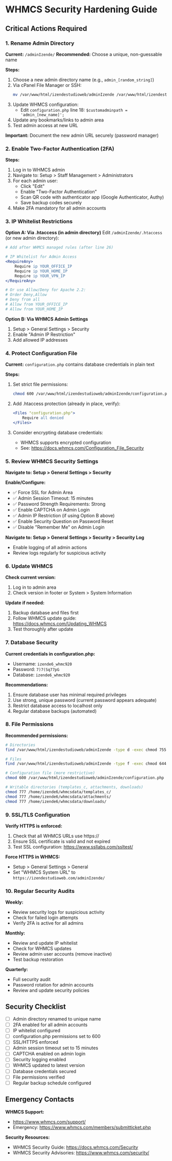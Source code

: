 # WHMCS Security Hardening Guide

## Critical Actions Required

### 1. Rename Admin Directory
**Current:** `/adminIzende/`
**Recommended:** Choose a unique, non-guessable name

**Steps:**
1. Choose a new admin directory name (e.g., `admin_[random_string]`)
2. Via cPanel File Manager or SSH:
   ```bash
   mv /var/www/html/izendestudioweb/adminIzende /var/www/html/izendestudioweb/admin_[new_name]
   ```
3. Update WHMCS configuration:
   - Edit `configuration.php` line 18: `$customadminpath = 'admin_[new_name]';`
4. Update any bookmarks/links to admin area
5. Test admin access at new URL

**Important:** Document the new admin URL securely (password manager)

### 2. Enable Two-Factor Authentication (2FA)

**Steps:**
1. Log in to WHMCS admin
2. Navigate to: Setup > Staff Management > Administrators
3. For each admin user:
   - Click "Edit"
   - Enable "Two-Factor Authentication"
   - Scan QR code with authenticator app (Google Authenticator, Authy)
   - Save backup codes securely
4. Make 2FA mandatory for all admin accounts

### 3. IP Whitelist Restrictions

**Option A: Via .htaccess (in admin directory)**
Edit `/adminIzende/.htaccess` (or new admin directory):

```apache
# Add after WHMCS managed rules (after line 26)

# IP Whitelist for Admin Access
<RequireAny>
    Require ip YOUR_OFFICE_IP
    Require ip YOUR_HOME_IP
    Require ip YOUR_VPN_IP
</RequireAny>

# Or use Allow/Deny for Apache 2.2:
# Order Deny,Allow
# Deny from all
# Allow from YOUR_OFFICE_IP
# Allow from YOUR_HOME_IP
```

**Option B: Via WHMCS Admin Settings**
1. Setup > General Settings > Security
2. Enable "Admin IP Restriction"
3. Add allowed IP addresses

### 4. Protect Configuration File

**Current:** `configuration.php` contains database credentials in plain text

**Steps:**
1. Set strict file permissions:
   ```bash
   chmod 600 /var/www/html/izendestudioweb/adminIzende/configuration.php
   ```

2. Add .htaccess protection (already in place, verify):
   ```apache
   <Files "configuration.php">
       Require all denied
   </Files>
   ```

3. Consider encrypting database credentials:
   - WHMCS supports encrypted configuration
   - See: https://docs.whmcs.com/Configuration_File_Security

### 5. Review WHMCS Security Settings

**Navigate to: Setup > General Settings > Security**

**Enable/Configure:**
- ✅ Force SSL for Admin Area
- ✅ Admin Session Timeout: 15 minutes
- ✅ Password Strength Requirements: Strong
- ✅ Enable CAPTCHA on Admin Login
- ✅ Admin IP Restriction (if using Option B above)
- ✅ Enable Security Question on Password Reset
- ✅ Disable "Remember Me" on Admin Login

**Navigate to: Setup > General Settings > Security > Security Log**
- Enable logging of all admin actions
- Review logs regularly for suspicious activity

### 6. Update WHMCS

**Check current version:**
1. Log in to admin area
2. Check version in footer or System > System Information

**Update if needed:**
1. Backup database and files first
2. Follow WHMCS update guide: https://docs.whmcs.com/Updating_WHMCS
3. Test thoroughly after update

### 7. Database Security

**Current credentials in configuration.php:**
- Username: `izende6_whmc920`
- Password: `7)7(Sq77pG`
- Database: `izende6_whmc920`

**Recommendations:**
1. Ensure database user has minimal required privileges
2. Use strong, unique password (current password appears adequate)
3. Restrict database access to localhost only
4. Regular database backups (automated)

### 8. File Permissions

**Recommended permissions:**
```bash
# Directories
find /var/www/html/izendestudioweb/adminIzende -type d -exec chmod 755 {} \;

# Files
find /var/www/html/izendestudioweb/adminIzende -type f -exec chmod 644 {} \;

# Configuration file (more restrictive)
chmod 600 /var/www/html/izendestudioweb/adminIzende/configuration.php

# Writable directories (templates_c, attachments, downloads)
chmod 777 /home/izende6/whmcsdata/templates_c/
chmod 777 /home/izende6/whmcsdata/attachments/
chmod 777 /home/izende6/whmcsdata/downloads/
```

### 9. SSL/TLS Configuration

**Verify HTTPS is enforced:**
1. Check that all WHMCS URLs use https://
2. Ensure SSL certificate is valid and not expired
3. Test SSL configuration: https://www.ssllabs.com/ssltest/

**Force HTTPS in WHMCS:**
- Setup > General Settings > General
- Set "WHMCS System URL" to `https://izendestudioweb.com/adminIzende/`

### 10. Regular Security Audits

**Weekly:**
- Review security logs for suspicious activity
- Check for failed login attempts
- Verify 2FA is active for all admins

**Monthly:**
- Review and update IP whitelist
- Check for WHMCS updates
- Review admin user accounts (remove inactive)
- Test backup restoration

**Quarterly:**
- Full security audit
- Password rotation for admin accounts
- Review and update security policies

## Security Checklist

- [ ] Admin directory renamed to unique name
- [ ] 2FA enabled for all admin accounts
- [ ] IP whitelist configured
- [ ] configuration.php permissions set to 600
- [ ] SSL/HTTPS enforced
- [ ] Admin session timeout set to 15 minutes
- [ ] CAPTCHA enabled on admin login
- [ ] Security logging enabled
- [ ] WHMCS updated to latest version
- [ ] Database credentials secured
- [ ] File permissions verified
- [ ] Regular backup schedule configured

## Emergency Contacts

**WHMCS Support:**
- https://www.whmcs.com/support/
- Emergency: https://www.whmcs.com/members/submitticket.php

**Security Resources:**
- WHMCS Security Guide: https://docs.whmcs.com/Security
- WHMCS Security Advisories: https://www.whmcs.com/security/
